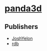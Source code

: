 # [panda3d](https://pypi.org/project/panda3d)



## Publishers
- [JoshYelon](https://pypi.org/user/JoshYelon)
- [rdb](https://pypi.org/user/rdb)


